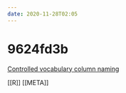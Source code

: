 ```yaml
---
date: 2020-11-28T02:05
---
```


# 9624fd3b

[Controlled vocabulary column naming](https://emilyriederer.github.io/convo/index.html)

[[R]]
[[META]]